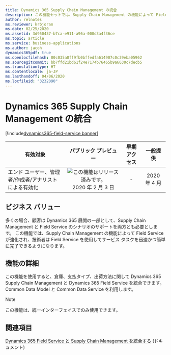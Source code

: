 ```yaml
---
title: Dynamics 365 Supply Chain Management の統合
description: この機能セットでは、Supply Chain Management の機能によって Field Service が強化されます。
author: relnotes
ms.reviewer: krbjoran
ms.date: 02/25/2020
ms.assetid: 3d950437-b7ca-e911-a96a-000d3a4f36ce
ms.topic: article
ms.service: business-applications
ms.author: jacoh
dynamics365pdf: true
ms.openlocfilehash: 00c035a0ff9fb0bffedfa614907c0c39eba05962
ms.sourcegitcommit: bb7ffd21bd61f24e7174b76465b9a6630c7decb5
ms.translationtype: HT
ms.contentlocale: ja-JP
ms.lasthandoff: 04/06/2020
ms.locfileid: "3232090"
---
```

# <a name="integration-with-dynamics-365-supply-chain-management"></a>Dynamics 365 Supply Chain Management の統合
[!include[dynamics365-field-service banner](../includes/dynamics365-field-service.md)]

| 有効対象    |  パブリック プレビュー | 早期アクセス | 一般提供 | 
| ---------- | :----------: |:----------: |:----------: |
|エンド ユーザー、管理者/作成者/アナリストによる有効化|![この機能はリリース済みです。](/dynamics365-release-plan/media/green-checkmark.png "この機能はリリース済みです。") 2020 年 2 月 3 日|-| 2020 年 4 月|


## <a name="business-value"></a>ビジネス バリュー
<!-- bv start -->
多くの場合、顧客は Dynamics 365 展開の一部として、Supply Chain Management と Field Service のシナリオのサポートを両方とも必要とします。  この機能では、Supply Chain Management の機能によって Field Service が強化され、技術者は Field Service を使用してサービス タスクを迅速かつ簡単に完了できるようになります。
<!-- bv end -->



## <a name="feature-details"></a>機能の詳細
<!--feature detail start -->
この機能を使用すると、倉庫、支払タイプ、出荷方法に関して Dynamics 365 Supply Chain Management と Dynamics 365 Field Service を統合できます。 Common Data Model と Common Data Service を利用します。
<!--feature detail end -->


> [!NOTE]
> この機能は、統一インターフェイスでのみ使用できます。







## <a name="see-also"></a>関連項目


<!--docs start-->
[Dynamics 365 Field Service と Supply Chain Management を統合する](https://docs.microsoft.com/dynamics365/field-service/supply-chain-field-service-integration) (ドキュメント)
<!--docs end-->

